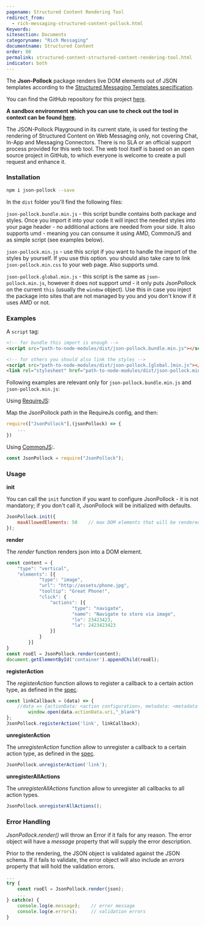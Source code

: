 ```yaml
---
pagename: Structured Content Rendering Tool
redirect_from:
  - rich-messaging-structured-content-pollock.html
Keywords:
sitesection: Documents
categoryname: "Rich Messaging"
documentname: Structured Content
order: 80
permalink: structured-content-structured-content-rendering-tool.html
indicator: both
---
```


The **Json-Pollock** package renders live DOM elements out of JSON templates according to the [Structured Messaging Templates specification](rich-messaging-structured-content-card.html).

You can find the GitHub repository for this project [here](https://github.com/LivePersonInc/json-pollock).

**A sandbox environment which you can use to check out the tool in context can be found [here](https://livepersoninc.github.io/json-pollock/editor/).**

<div class="important">
The JSON-Pollock Playground in its current state, is used for testing the rendering of Structured Content on Web Messaging only, not covering Chat, In-App and Messaging Connectors. There is no SLA or an official support process provided for this web tool. The web tool itself is based on an open source project in GitHub, to which everyone is welcome to create a pull request and enhance it.
</div>

### Installation

```sh
npm i json-pollock --save
```

In the `dist` folder you'll find the following files:

`json-pollock.bundle.min.js`  - this script bundle contains both package and styles. Once you import it into your code it will inject the needed styles into your page header - no additional actions are needed from your side. It also supports umd - meaning you can consume it using AMD, CommonJS and as simple script (see examples below).

`json-pollock.min.js` - use this script if you want to handle the import of the styles by yourself. If you use this option. you should also take care to link `json-pollock.min.css` to your web page. Also supports umd.

`json-pollock.global.min.js` - this script is the same as `json-pollock.min.js`, however it does not support umd - it only puts JsonPollock on the current `this` (usually the `window` object). Use this in case you inject the package into sites that are not managed by you and you don't know if it uses AMD or not.

### Examples

A `script` tag:

```html
<!-- for bundle this import is enough -->
<script src="path-to-node-modules/dist/json-pollock.bundle.min.js"></script>

<!-- for others you should also link the styles -->
<script src="path-to-node-modules/dist/json-pollock.[global.]min.js"></script>
<link rel="stylesheet" href="path-to-node-modules/dist/json-pollock.min.css">
```

Following examples are relevant only for `json-pollock.bundle.min.js` and `json-pollock.min.js`:

Using [RequireJS](http://requirejs.org/):

Map the JsonPollock path in the RequireJs config, and then:

```javascript
require(["JsonPollock"],(jsonPollock) => {
    ...
})
```

Using [CommonJS](http://requirejs.org/docs/commonjs.html):.

```javascript
const JsonPollock = require("JsonPollock");
```

### Usage

**init**

You can call the `init` function if you want to configure JsonPollock - it is not mandatory; if you don't call it, JsonPollock will be initialized with defaults.

```javascript
JsonPollock.init({
	maxAllowedElements: 50    // max DOM elements that will be rendered, other elements will be ignored, default is 50.
});
```

**render**

The *render* function renders json into a DOM element.

```javascript
const content = {
	"type": "vertical",
	"elements": [{
        	"type": "image",
        	"url": "http://assets/phone.jpg",
        	"tooltip": "Great Phone!",
        	"click": {
          		"actions": [{
            			"type": "navigate",
            			"name": "Navigate to store via image",
            			"lo": 23423423,
            			"la": 2423423423
          		}]
        	}
      	}]
}
const rooEl = JsonPollock.render(content);
document.getElementById('container').appendChild(rooEl);
```

**registerAction**

The *registerAction* function allows to register a callback to a certain action type, as defined in the [spec](rich-messaging-structured-content-card.html).

```javascript
const linkCallback = (data) => {
	//data => {actionData: <action configuration>, metadata: <metadata configuration, if given>}
    	window.open(data.actionData.uri,"_blank")
};
JsonPollock.registerAction('link', linkCallback);
```

**unregisterAction**

The *unregisterAction* function allow to unregister a callback to a certain action type, as defined in the [spec](rich-messaging-structured-content-card.html).

```javascript
JsonPollock.unregisterAction('link');
```

**unregisterAllActions**

The *unregisterAllActions* function allow to unregister all callbacks to all action types.

```javascript
JsonPollock.unregisterAllActions();
```

### Error Handling

*JsonPollock.render()* will throw an Error if it fails for any reason. The error object will have a *message* property that will supply the error description.

Prior to the rendering, the JSON object is validated against the JSON schema. If it fails to validate, the error object will also include an *errors* property that will hold the validation errors.

```javascript
...
try {
    const rooEl = JsonPollock.render(json);
    ...
} catch(e) {
	console.log(e.message);    // error message
	console.log(e.errors);     // validation errors
}
```
